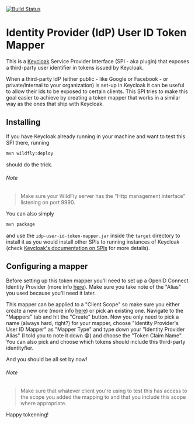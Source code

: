 [![Build Status](https://travis-ci.org/leandronunes85/idp-user-id-token-mapper.svg?branch=master)](https://travis-ci.org/leandronunes85/idp-user-id-token-mapper)

# Identity Provider (IdP) User ID Token Mapper 

This is a [Keycloak](https://github.com/keycloak/keycloak) Service Provider Interface (SPI - aka plugin) that exposes a third-party user identifier in tokens issued by Keycloak.

When a third-party IdP (either public - like Google or Facebook - or private/internal to your organization) is set-up in Keycloak it can be useful to allow their ids to be exposed to certain clients. This SPI tries to make this goal easier to achieve by creating a token mapper that works in a similar way as the ones that ship with Keycloak.

## Installing

If you have Keycloak already running in your machine and want to test this SPI there, running 
```bash
mvn wildfly:deploy
``` 
should do the trick. 
###### Note 
>Make sure your WildFly server has the "Http management interface" listening on port 9990.

You can also simply
```bash
mvn package
```
and use the `idp-user-id-token-mapper.jar` inside the `target` directory to install it as you would install other SPIs to running instances of Keycloak (check [Keycloak's documentation on SPIs](https://www.keycloak.org/docs/5.0/server_development/#_providers) for more details).

## Configuring a mapper

Before setting up this token mapper you'll need to set up a OpenID Connect Identity Provider (more info [here](https://www.keycloak.org/docs/5.0/server_admin/index.html#openid-connect-v1-0-identity-providers)). Make sure you take note of the "Alias" you used because you'll need it later.

This mapper can be applied to a "Client Scope" so make sure you either create a new one (more info [here](https://www.keycloak.org/docs/5.0/server_admin/index.html#_client_scopes)) or pick an existing one. Navigate to the "Mappers" tab and hit the "Create" button. Now you only need to pick a name (always hard, right?) for your mapper, choose "Identity Provider's User ID Mapper" as "Mapper Type" and type down your "Identity Provider Alias" (I told you to note it down :grin:) and choose the "Token Claim Name". You can also pick and choose which tokens should include this third-party identityfier. 

And you should be all set by now! 
###### Note 
>Make sure that whatever client you're using to test this has access to the scope you added the mapping to and that you
>include this scope where appropriate.

Happy tokenning!
